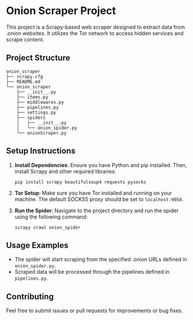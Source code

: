 # Onion Scraper Project

This project is a Scrapy-based web scraper designed to extract data from .onion websites. It utilizes the Tor network to access hidden services and scrape content.

## Project Structure

```
onion_scraper
├── scrapy.cfg
├── README.md
└── onion_scraper
    ├── __init__.py
    ├── items.py
    ├── middlewares.py
    ├── pipelines.py
    ├── settings.py
    ├── spiders
    │   ├── __init__.py
    │   └── onion_spider.py
    └── onionScraper.py
```

## Setup Instructions

1. **Install Dependencies**: Ensure you have Python and pip installed. Then, install Scrapy and other required libraries:
   ```
   pip install scrapy beautifulsoup4 requests pysocks
   ```

2. **Tor Setup**: Make sure you have Tor installed and running on your machine. The default SOCKS5 proxy should be set to `localhost:9050`.

3. **Run the Spider**: Navigate to the project directory and run the spider using the following command:
   ```
   scrapy crawl onion_spider
   ```

## Usage Examples

- The spider will start scraping from the specified .onion URLs defined in `onion_spider.py`.
- Scraped data will be processed through the pipelines defined in `pipelines.py`.

## Contributing

Feel free to submit issues or pull requests for improvements or bug fixes.